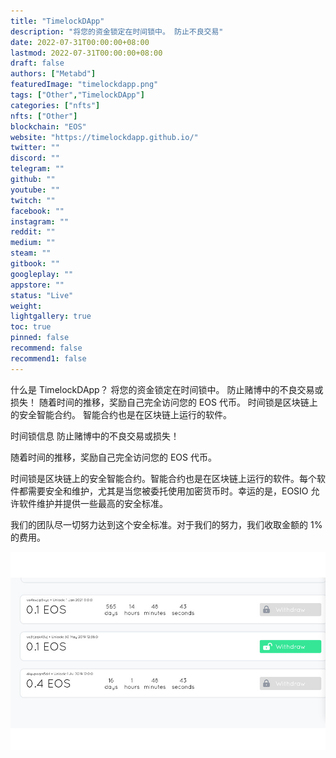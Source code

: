 ```yaml
---
title: "TimelockDApp"
description: "将您的资金锁定在时间锁中。 防止不良交易"
date: 2022-07-31T00:00:00+08:00
lastmod: 2022-07-31T00:00:00+08:00
draft: false
authors: ["Metabd"]
featuredImage: "timelockdapp.png"
tags: ["Other","TimelockDApp"]
categories: ["nfts"]
nfts: ["Other"]
blockchain: "EOS"
website: "https://timelockdapp.github.io/"
twitter: ""
discord: ""
telegram: ""
github: ""
youtube: ""
twitch: ""
facebook: ""
instagram: ""
reddit: ""
medium: ""
steam: ""
gitbook: ""
googleplay: ""
appstore: ""
status: "Live"
weight: 
lightgallery: true
toc: true
pinned: false
recommend: false
recommend1: false
---
```

什么是 TimelockDApp？
将您的资金锁定在时间锁中。 防止赌博中的不良交易或损失！ 随着时间的推移，奖励自己完全访问您的 EOS 代币。 时间锁是区块链上的安全智能合约。 智能合约也是在区块链上运行的软件。

时间锁信息
防止赌博中的不良交易或损失！

随着时间的推移，奖励自己完全访问您的 EOS 代币。

时间锁是区块链上的安全智能合约。智能合约也是在区块链上运行的软件。每个软件都需要安全和维护，尤其是当您被委托使用加密货币时。幸运的是，EOSIO 允许软件维护并提供一些最高的安全标准。

我们的团队尽一切努力达到这个安全标准。对于我们的努力，我们收取金额的 1% 的费用。

![timelockdapp-dapp-other-eos-image1_06d6f15b393eab7993d80956f7db2f91](timelockdapp-dapp-other-eos-image1_06d6f15b393eab7993d80956f7db2f91.png)